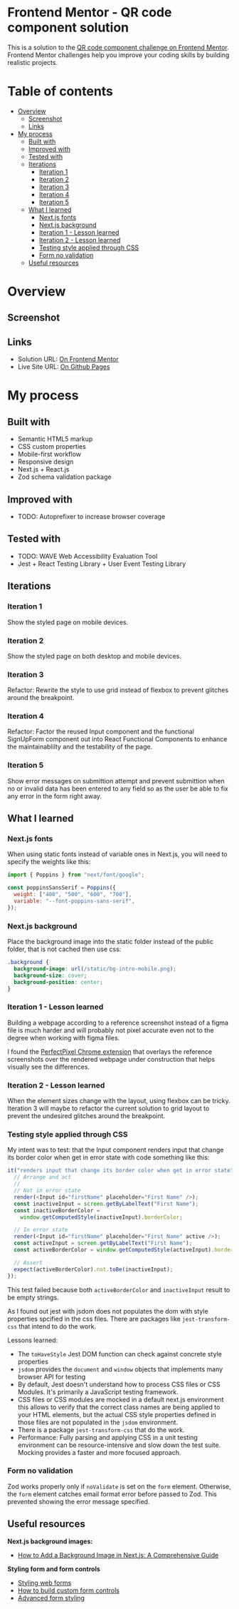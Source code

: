# Frontend Mentor - QR code component solution

This is a solution to the [QR code component challenge on Frontend Mentor](https://www.frontendmentor.io/challenges/qr-code-component-iux_sIO_H). Frontend Mentor challenges help you improve your coding skills by building realistic projects.

# Table of contents

- [Overview](#overview)
  - [Screenshot](#screenshot)
  - [Links](#links)
- [My process](#my-process)
  - [Built with](#built-with)
  - [Improved with](#improved-with)
  - [Tested with](#tested-with)
  - [Iterations](#iterations)
    - [Iteration 1](#iteration-1)
    - [Iteration 2](#iteration-2)
    - [Iteration 3](#iteration-3)
    - [Iteration 4](#iteration-4)
    - [Iteration 5](#iteration-5)
  - [What I learned](#what-i-learned)
    - [Next.js fonts](#nextjs-fonts)
    - [Next.js background](#nextjs-background)
    - [Iteration 1 - Lesson learned](#iteration-1---lesson-learned)
    - [Iteration 2 - Lesson learned](#iteration-2---lesson-learned)
    - [Testing style applied through CSS](#testing-style-applied-through-css)
    - [Form no validation](#form-no-validation)
  - [Useful resources](#useful-resources)

# Overview

## Screenshot

## Links

- Solution URL: [On Frontend Mentor](#)
- Live Site URL: [On Github Pages](https://radkr.github.io/intro-component-with-signup-form/)

# My process

## Built with

- Semantic HTML5 markup
- CSS custom properties
- Mobile-first workflow
- Responsive design
- Next.js + React.js
- Zod schema validation package

## Improved with

- TODO: Autoprefixer to increase browser coverage

## Tested with

- TODO: WAVE Web Accessibility Evaluation Tool
- Jest + React Testing Library + User Event Testing Library

## Iterations

### Iteration 1

Show the styled page on mobile devices.

### Iteration 2

Show the styled page on both desktop and mobile devices.

### Iteration 3

Refactor: Rewrite the style to use grid instead of flexbox to prevent glitches around the breakpoint.

### Iteration 4

Refactor: Factor the reused Input component and the functional SignUpForm component out into React Functional Components to enhance the maintainablilty and the testability of the page.

### Iteration 5

Show error messages on submittion attempt and prevent submittion when no or invalid data has been entered to any field so as the user be able to fix any error in the form right away.

## What I learned

### Next.js fonts

When using static fonts instead of variable ones in Next.js, you will need to specify the weights like this:

```javascript
import { Poppins } from "next/font/google";

const poppinsSansSerif = Poppins({
  weight: ["400", "500", "600", "700"],
  variable: "--font-poppins-sans-serif",
});
```

### Next.js background

Place the background image into the static folder instead of the public folder, that is not cached then use css:

```css
.background {
  background-image: url(/static/bg-intro-mobile.png);
  background-size: cover;
  background-position: center;
}
```

### Iteration 1 - Lesson learned

Building a webpage according to a reference screenshot instead of a figma file is much harder and will probably not pixel accurate even not to the degree when working with figma files.

I found the [PerfectPixel Chrome extension](https://chromewebstore.google.com/detail/perfectpixel-by-welldonec/dkaagdgjmgdmbnecmcefdhjekcoceebi) that overlays the reference screenshots over the rendered webpage under construction that helps visually see the differences.

### Iteration 2 - Lesson learned

When the element sizes change with the layout, using flexbox can be tricky. Iteration 3 will maybe to refactor the current solution to grid layout to prevent the undesired glitches around the breakpoint.

### Testing style applied through CSS

My intent was to test: that the Input component renders input that change its border color when get in error state with code something like this:

```javascript
it("renders input that change its border color when get in error state", () => {
  // Arrange and act
  //
  // Not in error state
  render(<Input id="firstName" placeholder="First Name" />);
  const inactiveInput = screen.getByLabelText("First Name");
  const inactiveBorderColor =
    window.getComputedStyle(inactiveInput).borderColor;

  // In error state
  render(<Input id="firstName" placeholder="First Name" active />);
  const activeInput = screen.getByLabelText("First Name");
  const activeBorderColor = window.getComputedStyle(activeInput).borderColor;

  // Assert
  expect(activeBorderColor).not.toBe(inactiveInput);
});
```

This test failed because both `activeBorderColor` and `inactiveInput` result to be empty strings.

As I found out jest with jsdom does not populates the dom with style properties spcified in the css files. There are packages like `jest-transform-css` that intend to do the work.

Lessons learned:

- The `toHaveStyle` Jest DOM function can check against concrete style properties
- `jsdom` provides the `document` and `window` objects that implements many browser API for testing
- By default, Jest doesn't understand how to process CSS files or CSS Modules. It's primarily a JavaScript testing framework.
- CSS files or CSS modules are mocked in a default next.js environment this allows to verify that the correct class names are being applied to your HTML elements, but the actual CSS style properties defined in those files are not populated in the `jsdom` environment.
- There is a package `jest-transform-css` that do the work.
- Performance: Fully parsing and applying CSS in a unit testing environment can be resource-intensive and slow down the test suite. Mocking provides a faster and more focused approach.

### Form no validation

Zod works properly only if `noValidate` is set on the `form` element. Otherwise, the `form` element catches email format error before passed to Zod. This prevented showing the error message specified.

## Useful resources

**Next.js background images:**

- [How to Add a Background Image in Next.js: A Comprehensive Guide](https://www.dhiwise.com/post/how-to-add-a-background-image-in-nextjs-a-comprehensive-guide)

**Styling form and form controls**

- [Styling web forms](https://developer.mozilla.org/en-US/docs/Learn_web_development/Extensions/Forms/Styling_web_forms)
- [How to build custom form controls](https://developer.mozilla.org/en-US/docs/Learn_web_development/Extensions/Forms/How_to_build_custom_form_controls)
- [Advanced form styling](https://developer.mozilla.org/en-US/docs/Learn_web_development/Extensions/Forms/Advanced_form_styling)
